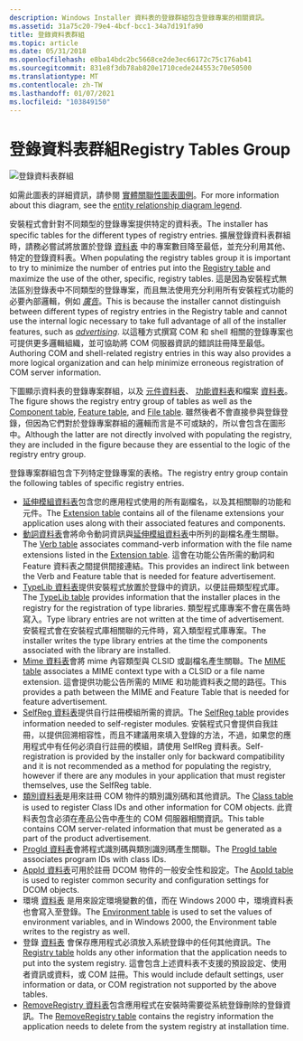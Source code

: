 ```yaml
---
description: Windows Installer 資料表的登錄群組包含登錄專案的相關資訊。
ms.assetid: 31a75c20-79e4-4bcf-bcc1-34a7d191fa90
title: 登錄資料表群組
ms.topic: article
ms.date: 05/31/2018
ms.openlocfilehash: e8ba14bdc2bc5668ce2de3ec66172c75c176ab41
ms.sourcegitcommit: 831e8f3db78ab820e1710cede244553c70e50500
ms.translationtype: MT
ms.contentlocale: zh-TW
ms.lasthandoff: 01/07/2021
ms.locfileid: "103849150"
---
```

# <a name="registry-tables-group"></a><span data-ttu-id="fb785-103">登錄資料表群組</span><span class="sxs-lookup"><span data-stu-id="fb785-103">Registry Tables Group</span></span>

![登錄資料表群組](images/registry.png)

<span data-ttu-id="fb785-105">如需此圖表的詳細資訊，請參閱 [實體關聯性圖表圖例](entity-relationship-diagram-legend.md)。</span><span class="sxs-lookup"><span data-stu-id="fb785-105">For more information about this diagram, see the [entity relationship diagram legend](entity-relationship-diagram-legend.md).</span></span>

<span data-ttu-id="fb785-106">安裝程式會針對不同類型的登錄專案提供特定的資料表。</span><span class="sxs-lookup"><span data-stu-id="fb785-106">The installer has specific tables for the different types of registry entries.</span></span> <span data-ttu-id="fb785-107">擴展登錄資料表群組時，請務必嘗試將放置於登錄 [資料表](registry-table.md) 中的專案數目降至最低，並充分利用其他、特定的登錄資料表。</span><span class="sxs-lookup"><span data-stu-id="fb785-107">When populating the registry tables group it is important to try to minimize the number of entries put into the [Registry table](registry-table.md) and maximize the use of the other, specific, registry tables.</span></span> <span data-ttu-id="fb785-108">這是因為安裝程式無法區別登錄表中不同類型的登錄專案，而且無法使用充分利用所有安裝程式功能的必要內部邏輯，例如 [*廣告*](a-gly.md)。</span><span class="sxs-lookup"><span data-stu-id="fb785-108">This is because the installer cannot distinguish between different types of registry entries in the Registry table and cannot use the internal logic necessary to take full advantage of all of the installer features, such as [*advertising*](a-gly.md).</span></span> <span data-ttu-id="fb785-109">以這種方式撰寫 COM 和 shell 相關的登錄專案也可提供更多邏輯組織，並可協助將 COM 伺服器資訊的錯誤註冊降至最低。</span><span class="sxs-lookup"><span data-stu-id="fb785-109">Authoring COM and shell-related registry entries in this way also provides a more logical organization and can help minimize erroneous registration of COM server information.</span></span>

<span data-ttu-id="fb785-110">下圖顯示資料表的登錄專案群組，以及 [元件資料表](component-table.md)、 [功能資料表](feature-table.md)和檔案 [資料表](file-table.md)。</span><span class="sxs-lookup"><span data-stu-id="fb785-110">The figure shows the registry entry group of tables as well as the [Component table](component-table.md), [Feature table](feature-table.md), and [File table](file-table.md).</span></span> <span data-ttu-id="fb785-111">雖然後者不會直接參與登錄登錄，但因為它們對於登錄專案群組的邏輯而言是不可或缺的，所以會包含在圖形中。</span><span class="sxs-lookup"><span data-stu-id="fb785-111">Although the latter are not directly involved with populating the registry, they are included in the figure because they are essential to the logic of the registry entry group.</span></span>

<span data-ttu-id="fb785-112">登錄專案群組包含下列特定登錄專案的表格。</span><span class="sxs-lookup"><span data-stu-id="fb785-112">The registry entry group contain the following tables of specific registry entries.</span></span>

-   <span data-ttu-id="fb785-113">[延伸模組資料表](extension-table.md)包含您的應用程式使用的所有副檔名，以及其相關聯的功能和元件。</span><span class="sxs-lookup"><span data-stu-id="fb785-113">The [Extension table](extension-table.md) contains all of the filename extensions your application uses along with their associated features and components.</span></span>
-   <span data-ttu-id="fb785-114">[動詞資料表](verb-table.md)會將命令動詞資訊與[延伸模組資料表](extension-table.md)中所列的副檔名產生關聯。</span><span class="sxs-lookup"><span data-stu-id="fb785-114">The [Verb table](verb-table.md) associates command-verb information with the file name extensions listed in the [Extension table](extension-table.md).</span></span> <span data-ttu-id="fb785-115">這會在功能公告所需的動詞和 Feature 資料表之間提供間接連結。</span><span class="sxs-lookup"><span data-stu-id="fb785-115">This provides an indirect link between the Verb and Feature table that is needed for feature advertisement.</span></span>
-   <span data-ttu-id="fb785-116">[TypeLib 資料表](typelib-table.md)提供安裝程式放置於登錄中的資訊，以便註冊類型程式庫。</span><span class="sxs-lookup"><span data-stu-id="fb785-116">The [TypeLib table](typelib-table.md) provides information that the installer places in the registry for the registration of type libraries.</span></span> <span data-ttu-id="fb785-117">類型程式庫專案不會在廣告時寫入。</span><span class="sxs-lookup"><span data-stu-id="fb785-117">Type library entries are not written at the time of advertisement.</span></span> <span data-ttu-id="fb785-118">安裝程式會在安裝程式庫相關聯的元件時，寫入類型程式庫專案。</span><span class="sxs-lookup"><span data-stu-id="fb785-118">The installer writes the type library entries at the time the components associated with the library are installed.</span></span>
-   <span data-ttu-id="fb785-119">[Mime 資料表](mime-table.md)會將 mime 內容類型與 CLSID 或副檔名產生關聯。</span><span class="sxs-lookup"><span data-stu-id="fb785-119">The [MIME table](mime-table.md) associates a MIME context type with a CLSID or a file name extension.</span></span> <span data-ttu-id="fb785-120">這會提供功能公告所需的 MIME 和功能資料表之間的路徑。</span><span class="sxs-lookup"><span data-stu-id="fb785-120">This provides a path between the MIME and Feature Table that is needed for feature advertisement.</span></span>
-   <span data-ttu-id="fb785-121">[SelfReg 資料表](selfreg-table.md)提供自行註冊模組所需的資訊。</span><span class="sxs-lookup"><span data-stu-id="fb785-121">The [SelfReg table](selfreg-table.md) provides information needed to self-register modules.</span></span> <span data-ttu-id="fb785-122">安裝程式只會提供自我註冊，以提供回溯相容性，而且不建議用來填入登錄的方法，不過，如果您的應用程式中有任何必須自行註冊的模組，請使用 SelfReg 資料表。</span><span class="sxs-lookup"><span data-stu-id="fb785-122">Self-registration is provided by the installer only for backward compatibility and it is not recommended as a method for populating the registry, however if there are any modules in your application that must register themselves, use the SelfReg table.</span></span>
-   <span data-ttu-id="fb785-123">[類別資料表](class-table.md)是用來註冊 COM 物件的類別識別碼和其他資訊。</span><span class="sxs-lookup"><span data-stu-id="fb785-123">The [Class table](class-table.md) is used to register Class IDs and other information for COM objects.</span></span> <span data-ttu-id="fb785-124">此資料表包含必須在產品公告中產生的 COM 伺服器相關資訊。</span><span class="sxs-lookup"><span data-stu-id="fb785-124">This table contains COM server-related information that must be generated as a part of the product advertisement.</span></span>
-   <span data-ttu-id="fb785-125">[ProgId 資料表](progid-table.md)會將程式識別碼與類別識別碼產生關聯。</span><span class="sxs-lookup"><span data-stu-id="fb785-125">The [ProgId table](progid-table.md) associates program IDs with class IDs.</span></span>
-   <span data-ttu-id="fb785-126">[AppId 資料表](appid-table.md)可用於註冊 DCOM 物件的一般安全性和設定。</span><span class="sxs-lookup"><span data-stu-id="fb785-126">The [AppId table](appid-table.md) is used to register common security and configuration settings for DCOM objects.</span></span>
-   <span data-ttu-id="fb785-127">環境 [資料表](environment-table.md) 是用來設定環境變數的值，而在 Windows 2000 中，環境資料表也會寫入至登錄。</span><span class="sxs-lookup"><span data-stu-id="fb785-127">The [Environment table](environment-table.md) is used to set the values of environment variables, and in Windows 2000, the Environment table writes to the registry as well.</span></span>
-   <span data-ttu-id="fb785-128">登錄 [資料表](registry-table.md) 會保存應用程式必須放入系統登錄中的任何其他資訊。</span><span class="sxs-lookup"><span data-stu-id="fb785-128">The [Registry table](registry-table.md) holds any other information that the application needs to put into the system registry.</span></span> <span data-ttu-id="fb785-129">這會包含上述資料表不支援的預設設定、使用者資訊或資料，或 COM 註冊。</span><span class="sxs-lookup"><span data-stu-id="fb785-129">This would include default settings, user information or data, or COM registration not supported by the above tables.</span></span>
-   <span data-ttu-id="fb785-130">[RemoveRegistry 資料表](removeregistry-table.md)包含應用程式在安裝時需要從系統登錄刪除的登錄資訊。</span><span class="sxs-lookup"><span data-stu-id="fb785-130">The [RemoveRegistry table](removeregistry-table.md) contains the registry information the application needs to delete from the system registry at installation time.</span></span>

 

 



